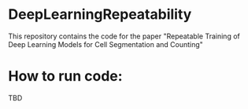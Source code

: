 # DeepLearningRepeatability
This repository contains the code for the paper "Repeatable Training of Deep Learning Models for Cell Segmentation and Counting"

# How to run code:
TBD

